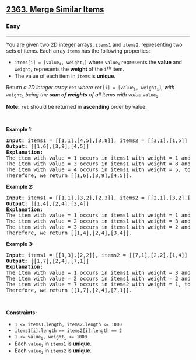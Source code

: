 <h2><a href="https://leetcode.com/problems/merge-similar-items/">2363. Merge Similar Items</a></h2><h3>Easy</h3><hr><div style="user-select: auto;"><p style="user-select: auto;">You are given two 2D integer arrays, <code style="user-select: auto;">items1</code> and <code style="user-select: auto;">items2</code>, representing two sets of items. Each array <code style="user-select: auto;">items</code> has the following properties:</p>

<ul style="user-select: auto;">
	<li style="user-select: auto;"><code style="user-select: auto;">items[i] = [value<sub style="user-select: auto;">i</sub>, weight<sub style="user-select: auto;">i</sub>]</code> where <code style="user-select: auto;">value<sub style="user-select: auto;">i</sub></code> represents the <strong style="user-select: auto;">value</strong> and <code style="user-select: auto;">weight<sub style="user-select: auto;">i</sub></code> represents the <strong style="user-select: auto;">weight </strong>of the <code style="user-select: auto;">i<sup style="user-select: auto;">th</sup></code> item.</li>
	<li style="user-select: auto;">The value of each item in <code style="user-select: auto;">items</code> is <strong style="user-select: auto;">unique</strong>.</li>
</ul>

<p style="user-select: auto;">Return <em style="user-select: auto;">a 2D integer array</em> <code style="user-select: auto;">ret</code> <em style="user-select: auto;">where</em> <code style="user-select: auto;">ret[i] = [value<sub style="user-select: auto;">i</sub>, weight<sub style="user-select: auto;">i</sub>]</code><em style="user-select: auto;">,</em> <em style="user-select: auto;">with</em> <code style="user-select: auto;">weight<sub style="user-select: auto;">i</sub></code> <em style="user-select: auto;">being the <strong style="user-select: auto;">sum of weights</strong> of all items with value</em> <code style="user-select: auto;">value<sub style="user-select: auto;">i</sub></code>.</p>

<p style="user-select: auto;"><strong style="user-select: auto;">Note:</strong> <code style="user-select: auto;">ret</code> should be returned in <strong style="user-select: auto;">ascending</strong> order by value.</p>

<p style="user-select: auto;">&nbsp;</p>
<p style="user-select: auto;"><strong style="user-select: auto;">Example 1:</strong></p>

<pre style="user-select: auto;"><strong style="user-select: auto;">Input:</strong> items1 = [[1,1],[4,5],[3,8]], items2 = [[3,1],[1,5]]
<strong style="user-select: auto;">Output:</strong> [[1,6],[3,9],[4,5]]
<strong style="user-select: auto;">Explanation:</strong> 
The item with value = 1 occurs in items1 with weight = 1 and in items2 with weight = 5, total weight = 1 + 5 = 6.
The item with value = 3 occurs in items1 with weight = 8 and in items2 with weight = 1, total weight = 8 + 1 = 9.
The item with value = 4 occurs in items1 with weight = 5, total weight = 5.  
Therefore, we return [[1,6],[3,9],[4,5]].
</pre>

<p style="user-select: auto;"><strong style="user-select: auto;">Example 2:</strong></p>

<pre style="user-select: auto;"><strong style="user-select: auto;">Input:</strong> items1 = [[1,1],[3,2],[2,3]], items2 = [[2,1],[3,2],[1,3]]
<strong style="user-select: auto;">Output:</strong> [[1,4],[2,4],[3,4]]
<strong style="user-select: auto;">Explanation:</strong> 
The item with value = 1 occurs in items1 with weight = 1 and in items2 with weight = 3, total weight = 1 + 3 = 4.
The item with value = 2 occurs in items1 with weight = 3 and in items2 with weight = 1, total weight = 3 + 1 = 4.
The item with value = 3 occurs in items1 with weight = 2 and in items2 with weight = 2, total weight = 2 + 2 = 4.
Therefore, we return [[1,4],[2,4],[3,4]].</pre>

<p style="user-select: auto;"><strong style="user-select: auto;">Example 3:</strong></p>

<pre style="user-select: auto;"><strong style="user-select: auto;">Input:</strong> items1 = [[1,3],[2,2]], items2 = [[7,1],[2,2],[1,4]]
<strong style="user-select: auto;">Output:</strong> [[1,7],[2,4],[7,1]]
<strong style="user-select: auto;">Explanation:
</strong>The item with value = 1 occurs in items1 with weight = 3 and in items2 with weight = 4, total weight = 3 + 4 = 7. 
The item with value = 2 occurs in items1 with weight = 2 and in items2 with weight = 2, total weight = 2 + 2 = 4. 
The item with value = 7 occurs in items2 with weight = 1, total weight = 1.
Therefore, we return [[1,7],[2,4],[7,1]].
</pre>

<p style="user-select: auto;">&nbsp;</p>
<p style="user-select: auto;"><strong style="user-select: auto;">Constraints:</strong></p>

<ul style="user-select: auto;">
	<li style="user-select: auto;"><code style="user-select: auto;">1 &lt;= items1.length, items2.length &lt;= 1000</code></li>
	<li style="user-select: auto;"><code style="user-select: auto;">items1[i].length == items2[i].length == 2</code></li>
	<li style="user-select: auto;"><code style="user-select: auto;">1 &lt;= value<sub style="user-select: auto;">i</sub>, weight<sub style="user-select: auto;">i</sub> &lt;= 1000</code></li>
	<li style="user-select: auto;">Each <code style="user-select: auto;">value<sub style="user-select: auto;">i</sub></code> in <code style="user-select: auto;">items1</code> is <strong style="user-select: auto;">unique</strong>.</li>
	<li style="user-select: auto;">Each <code style="user-select: auto;">value<sub style="user-select: auto;">i</sub></code> in <code style="user-select: auto;">items2</code> is <strong style="user-select: auto;">unique</strong>.</li>
</ul>
</div>